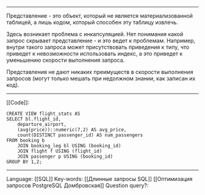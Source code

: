 ___
Представление - это объект, который не является материализованной таблицей, а лишь кодом, который способен эту таблицу извлечь. 

Здесь возникает проблема с инкапсуляцией. Нет понимания какой запрос скрывает представление - и это ведет к проблемам. Например, внутри такого запроса может присутствовать приведения к типу, что приведет к невозможности использовать индекс, а это приведет к уменьшению скорости выполнения запроса. 

Представления не дают никаких преимуществ в скорости выполнения запросов (могут только мешать при недолжном знании, как записан их код).
___
[[Code]]:
```
CREATE VIEW flight_stats AS
SELECT bl.flight_id,
	departure_airport,
	(avg(price))::numeric(7,2) AS avg_price,
	count(DISTINCT passenger_id) AS num_passengers
FROM booking b
	JOIN booking_leg bl USING (booking_id)
	JOIN flight f USING (flight_id)
	JOIN passenger p USING (booking_id)
GROUP BY 1,2;
```
___
Language: [[SQL]]
Key-words:  [[Длинные запросы SQL]] [[Оптимизация запросов PostgreSQL Домбровская]]
Question query?: 
